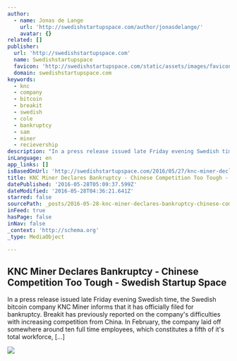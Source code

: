 ```yaml
---
author:
  - name: Jonas de Lange
    url: 'http://swedishstartupspace.com/author/jonasdelange/'
    avatar: {}
related: []
publisher:
  url: 'http://swedishstartupspace.com'
  name: Swedishstartupspace
  favicon: 'http://swedishstartupspace.com/static/assets/images/favicon/favicon-web-v3.ico'
  domain: swedishstartupspace.com
keywords:
  - knc
  - company
  - bitcoin
  - breakit
  - swedish
  - cole
  - bankruptcy
  - sam
  - miner
  - recievership
description: "In a press release issued late Friday evening Swedish time, the Swedish bitcoin company KNC Miner informs that it has officially filed for bankruptcy. Breakit has previously reported on the company's difficulties with increasing competition from China. In February, the company laid off somewhere around ten full time employees, which constitutes a fifth of it's total workforce, [...]"
inLanguage: en
app_links: []
isBasedOnUrl: 'http://swedishstartupspace.com/2016/05/27/knc-miner-declares-bankruptcy-chinese-competition-too-tough/'
title: KNC Miner Declares Bankruptcy - Chinese Competition Too Tough - Swedish Startup Space
datePublished: '2016-05-28T05:09:37.599Z'
dateModified: '2016-05-28T04:36:21.641Z'
starred: false
sourcePath: _posts/2016-05-28-knc-miner-declares-bankruptcy-chinese-competition-too-toug.md
inFeed: true
hasPage: false
inNav: false
_context: 'http://schema.org'
_type: MediaObject

---
```

<article style=""><h1>KNC Miner Declares Bankruptcy - Chinese Competition Too Tough - Swedish Startup Space</h1><p>In a press release issued late Friday evening Swedish time, the Swedish bitcoin company KNC Miner informs that it has officially filed for bankruptcy. Breakit has previously reported on the company's difficulties with increasing competition from China. In February, the company laid off somewhere around ten full time employees, which constitutes a fifth of it's total workforce, [...]</p><img src="http://swedishstartupspace.com/static/uploads/2016/05/33f4270e5f112781c6c2e7dcd35a87bb.jpg" /></article>